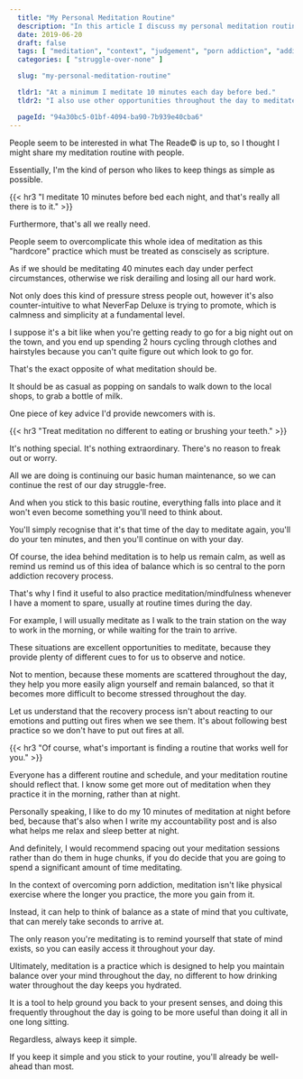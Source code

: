```yaml
---
  title: "My Personal Meditation Routine"
  description: "In this article I discuss my personal meditation routine and how I personally use it to help me maintain balance in life."
  date: 2019-06-20
  draft: false
  tags: [ "meditation", "context", "judgement", "porn addiction", "addiction", "awareness", "awareness exercises", "perspective", "nofap", "neverfap", "neverfap deluxe" ]
  categories: [ "struggle-over-none" ]

  slug: "my-personal-meditation-routine"

  tldr1: "At a minimum I meditate 10 minutes each day before bed."
  tldr2: "I also use other opportunities throughout the day to meditate and practice awareness."

  pageId: "94a30bc5-01bf-4094-ba90-7b939e40cba6"
---
```



People seem to be interested in what The Reade&copy; is up to, so I thought I might share my meditation routine with people.

Essentially, I'm the kind of person who likes to keep things as simple as possible.


{{< hr3 "I meditate 10 minutes before bed each night, and that's really all there is to it." >}}


Furthermore, that's all we really need.

People seem to overcomplicate this whole idea of meditation as this "hardcore" practice which must be treated as conscisely as scripture.

As if we should be meditating 40 minutes each day under perfect circumstances, otherwise we risk derailing and losing all our hard work.

Not only does this kind of pressure stress people out, however it's also counter-intuitive to what NeverFap Deluxe is trying to promote, which is calmness and simplicity at a fundamental level.

I suppose it's a bit like when you're getting ready to go for a big night out on the town, and you end up spending 2 hours cycling through clothes and hairstyles because you can't quite figure out which look to go for.

That's the exact opposite of what meditation should be.

It should be as casual as popping on sandals to walk down to the local shops, to grab a bottle of milk.

One piece of key advice I'd provide newcomers with is.


{{< hr3 "Treat meditation no different to eating or brushing your teeth." >}}


It's nothing special. It's nothing extraordinary. There's no reason to freak out or worry.

All we are doing is continuing our basic human maintenance, so we can continue the rest of our day struggle-free.

And when you stick to this basic routine, everything falls into place and it won't even become something you'll need to think about.

You'll simply recognise that it's that time of the day to meditate again, you'll do your ten minutes, and then you'll continue on with your day.

Of course, the idea behind meditation is to help us remain calm, as well as remind us remind us of this idea of balance which is so central to the porn addiction recovery process.

That's why I find it useful to also practice meditation/mindfulness whenever I have a moment to spare, usually at routine times during the day.

For example, I will usually meditate as I walk to the train station on the way to work in the morning, or while waiting for the train to arrive.

These situations are excellent opportunities to meditate, because they provide plenty of different cues to for us to observe and notice.

Not to mention, because these moments are scattered throughout the day, they help you more easily align yourself and remain balanced, so that it becomes more difficult to become stressed throughout the day.

Let us understand that the recovery process isn't about reacting to our emotions and putting out fires when we see them. It's about following best practice so we don't have to put out fires at all.


{{< hr3 "Of course, what's important is finding a routine that works well for you." >}}


Everyone has a different routine and schedule, and your meditation routine should reflect that. I know some get more out of meditation when they practice it in the morning, rather than at night.

Personally speaking, I like to do my 10 minutes of meditation at night before bed, because that's also when I write my accountability post and is also what helps me relax and sleep better at night.

And definitely, I would recommend spacing out your meditation sessions rather than do them in huge chunks, if you do decide that you are going to spend a significant amount of time meditating.

In the context of overcoming porn addiction, meditation isn't like physical exercise where the longer you practice, the more you gain from it.

Instead, it can help to think of balance as a state of mind that you cultivate, that can merely take seconds to arrive at.

The only reason you're meditating is to remind yourself that state of mind exists, so you can easily access it throughout your day.

Ultimately, meditation is a practice which is designed to help you maintain balance over your mind throughout the day, no different to how drinking water throughout the day keeps you hydrated.

It is a tool to help ground you back to your present senses, and doing this frequently throughout the day is going to be more useful than doing it all in one long sitting.

Regardless, always keep it simple.

If you keep it simple and you stick to your routine, you'll already be well-ahead than most.


